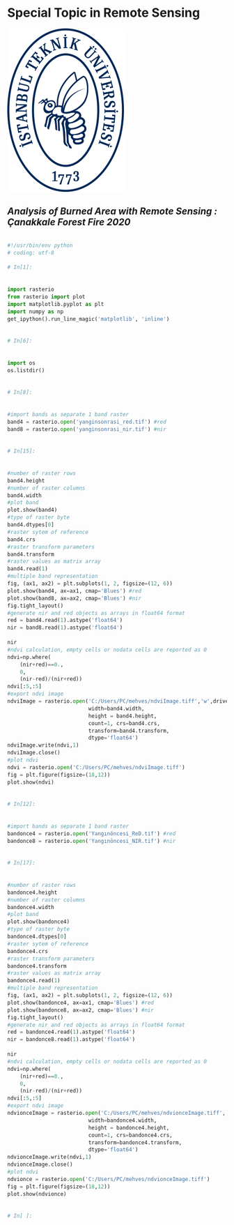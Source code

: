
# Special Topic in Remote Sensing
![itu logo](itulogo.png)
## *Analysis of Burned Area with Remote Sensing : Çanakkale Forest Fire 2020*
```Recently, increasing wildfires cause serious damage to trees, vegetation and many living creatures. Research on large wildfires draw attention to the damage in that area after the fire. The forest fire analysis on this topic provides great important information about forest fire riding ecological cycling and the decision-making process for post-fire treatment. Collecting data from the field after forest fires can be very difficult or even impossible. Remote Sensing and the algorithms are used to analyze the post-fire terrain, to make comparisons and various analyzes between before and after wildfire. Remote sensing is important in cost saving and time. Different satellites of various types (Sentinel, Landsat, MODIS, SPOT, etc.) are datasets used to map fire severity, fire damage and burned areas. In this study, the wildfire occurred in Gallipoli district of Çanakkale province on 6 July 2020 has been analyzed by using Sentinel-2 MSI satellite image with Remote Sensing techniques. Before and after forest fire images were used belongs to study area. 
```
``` Python
#!/usr/bin/env python
# coding: utf-8

# In[1]:


import rasterio
from rasterio import plot
import matplotlib.pyplot as plt
import numpy as np
get_ipython().run_line_magic('matplotlib', 'inline')


# In[6]:


import os
os.listdir()


# In[8]:


#import bands as separate 1 band raster
band4 = rasterio.open('yanginsonrasi_red.tif') #red
band8 = rasterio.open('yanginsonrasi_nir.tif') #nir


# In[15]:


#number of raster rows
band4.height
#number of raster columns
band4.width
#plot band 
plot.show(band4)
#type of raster byte
band4.dtypes[0]
#raster sytem of reference
band4.crs
#raster transform parameters
band4.transform
#raster values as matrix array
band4.read(1)
#multiple band representation
fig, (ax1, ax2) = plt.subplots(1, 2, figsize=(12, 6))
plot.show(band4, ax=ax1, cmap='Blues') #red
plot.show(band8, ax=ax2, cmap='Blues') #nir
fig.tight_layout()
#generate nir and red objects as arrays in float64 format
red = band4.read(1).astype('float64')
nir = band8.read(1).astype('float64')

nir
#ndvi calculation, empty cells or nodata cells are reported as 0
ndvi=np.where(
    (nir+red)==0., 
    0, 
    (nir-red)/(nir+red))
ndvi[:5,:5]
#export ndvi image
ndviImage = rasterio.open('C:/Users/PC/mehves/ndviImage.tiff','w',driver='Gtiff',
                          width=band4.width, 
                          height = band4.height, 
                          count=1, crs=band4.crs, 
                          transform=band4.transform, 
                          dtype='float64')
ndviImage.write(ndvi,1)
ndviImage.close()
#plot ndvi
ndvi = rasterio.open('C:/Users/PC/mehves/ndviImage.tiff')
fig = plt.figure(figsize=(18,12))
plot.show(ndvi)


# In[12]:


#import bands as separate 1 band raster
bandonce4 = rasterio.open('Yangınöncesi_ReD.tif') #red
bandonce8 = rasterio.open('Yangınöncesi_NIR.tif') #nir


# In[17]:


#number of raster rows
bandonce4.height
#number of raster columns
bandonce4.width
#plot band 
plot.show(bandonce4)
#type of raster byte
bandonce4.dtypes[0]
#raster sytem of reference
bandonce4.crs
#raster transform parameters
bandonce4.transform
#raster values as matrix array
bandonce4.read(1)
#multiple band representation
fig, (ax1, ax2) = plt.subplots(1, 2, figsize=(12, 6))
plot.show(bandonce4, ax=ax1, cmap='Blues') #red
plot.show(bandonce8, ax=ax2, cmap='Blues') #nir
fig.tight_layout()
#generate nir and red objects as arrays in float64 format
red = bandonce4.read(1).astype('float64')
nir = bandonce8.read(1).astype('float64')

nir
#ndvi calculation, empty cells or nodata cells are reported as 0
ndvi=np.where(
    (nir+red)==0., 
    0, 
    (nir-red)/(nir+red))
ndvi[:5,:5]
#export ndvi image
ndvionceImage = rasterio.open('C:/Users/PC/mehves/ndvionceImage.tiff','w',driver='Gtiff',
                          width=bandonce4.width, 
                          height = bandonce4.height, 
                          count=1, crs=bandonce4.crs, 
                          transform=bandonce4.transform, 
                          dtype='float64')
ndvionceImage.write(ndvi,1)
ndvionceImage.close()
#plot ndvi
ndvionce = rasterio.open('C:/Users/PC/mehves/ndvionceImage.tiff')
fig = plt.figure(figsize=(18,12))
plot.show(ndvionce)


# In[ ]:
```
